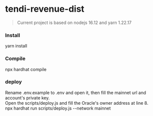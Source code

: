 # tendi-revenue-dist
> Current project is based on nodejs 16.12 and yarn 1.22.17
### Install
yarn install
### Compile
npx hardhat compile
### deploy
Rename .env.example to .env and open it, then fill the mainnet url and account's private key.<br/>
Open the scripts/deploy.js and fill the Oracle's owner address at line 8.<br/>
npx hardhat run scripts/deploy.js --network mainnet
